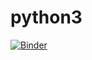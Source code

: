 # python3
[![Binder](https://mybinder.org/badge_logo.svg)](https://mybinder.org/v2/gh/RasmusHelsgaun/python3/master)
